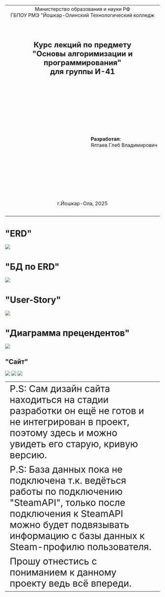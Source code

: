 <table style="width: 100%;">
  <tr>
    <td style="text-align: center; border: none;"> 
      Министерство образования и науки РФ <br/>
      ГБПОУ РМЭ "Йошкар-Олинский Технологический колледж 
    </td>
  </tr>
  <tr>
    <td style="text-align: center; border: none; height: 15em;">
      <h2>
        Курс лекций по предмету <br/>
        "Основы алгоримизации и программирования" <br/>
        для группы И-41
      </h2>
    </td>
  </tr>
  <tr>
    <td style="text-align: right; border: none; height: 20em;">
      <div style="float: right;" align="left">
        <b>Разработал</b>: <br/>
        Ялтаев Глеб Владимирович
      </div>
    </td>
  </tr>
  <tr>
    <td style="text-align: center; border: none; height: 5em;">
      г.Йошкар-Ола, 2025
    </td>
  </tr>
</table>

<div style="page-break-after: always;"></div>



# "ERD"
![](IMG/ERD.png)

# "БД по ERD"
![](IMG/БД%20по%20ERD.png)

# "User-Story"
![](IMG/user-story.png)

# "Диаграмма прецендентов"
![](IMG/Диаграмма%20прецендентов.png)

## "Сайт"
![](IMG/Main.png)
![](IMG/Buy.png)
![](IMG/Account.png)

<table style="width: 100%;">
    <tr>
        <td style=" font-size: 30px;">
        P.S: Сам дизайн сайта находиться на стадии разработки он ещё не готов и не интегрирован в проект, поэтому здесь и можно увидеть его старую, кривую версию.
        </td>
    </tr>
    <tr>
        <td style=" font-size: 30px;">
        P.S: База данных пока не подключена т.к. ведёться работы по подключению "SteamAPI", только после подключения к SteamAPI можно будет подвязывать информацию с базы данных к Steam-профилю пользователя.
        </td>
    </tr>
    <tr>
        <td style=" font-size: 30px;">
        Прошу отнестись с пониманием к данному проекту ведь всё впереди.
        </td>
    </tr>
</table>